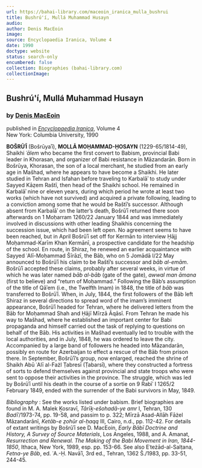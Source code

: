```yaml
---
url: https://bahai-library.com/maceoin_iranica_mulla_bushrui
title: Bushrú'í, Mullá Muhammad Husayn
audio: 
author: Denis MacEoin
image: 
source: Encyclopaedia Iranica, Volume 4
date: 1990
doctype: website
status: search-only
encumbered: false
collection: Biographies (bahai-library.com)
collectionImage: 
---
```



## Bushrú'í, Mullá Muhammad Husayn

### by [Denis MacEoin](https://bahai-library.com/author/Denis+MacEoin)

published in [_Encyclopaedia Iranica_](https://bahai-library.com/series/Encyclopaedia%20Iranica), Volume 4  
New York: Columbia University, 1990


**BOŠRŪʾĪ** (Bošrūyaʾī), **MOLLĀ MOḤAMMAD­-ḤOSAYN** (1229-65/1814-49), Shaikhi _ʿālem_ who became the first convert to Babism, provincial Babi leader in Khorasan, and organizer of Babi resistance in Māzandarān. Born in Bošrūya, Khorasan, the son of a local merchant, he studied from an early age in Mašhad, where he appears to have become a Shaikhi. He later studied in Tehran and Isfahan before traveling to Karbalāʾ to study under Sayyed Kāẓem Raštī, then head of the Shaikhi school. He remained in Karbalāʾ nine or eleven years, during which period he wrote at least two works (which have not survived) and acquired a private following, leading to a conviction among some that he would be Raštī’s successor. Although absent from Karbalāʾ on the latter’s death, Bošrūʾī returned there soon afterwards on 1 Moḥarram 1260/22 January 1844 and was immediately involved in discussions with other leading Shaikhis concerning the succession issue, which had been left open. No agreement seems to have been reached, but in April Bošrūʾī set off for Kermān to interview Ḥājj Moḥammad-Karīm Khan Kermānī, a prospective candidate for the headship of the school. En route, in Shiraz, he renewed an earlier acquaintance with Sayyed ʿAlī-Moḥammad Šīrāzī, the Bāb, who on 5 Jomādā I/22 May announced to Bošrūʾī his claim to be Raštī’s successor and _bāb al-emām_. Bošrūʾī accepted these claims, probably after several weeks, in virtue of which he was later named _bāb al-bāb_ (gate of the gate), _awwal man āmana_ (first to believe) and “return of Moḥammad.” Following the Bāb’s assumption of the title of Qāʾem (i.e., the Twelfth Imam) in 1848, the title of _bāb_ was transferred to Bošrūʾī. When, in July, 1844, the first followers of the Bāb left Shiraz in several directions to spread word of the imam’s imminent appearance, Bošrūʾī headed for Tehran, where he delivered letters from the Bāb for Moḥammad Shah and Ḥājī Mīrzā Āqāsī. From Tehran he made his way to Mašhad, where he established an important center for Babi propaganda and himself carried out the task of replying to questions on behalf of the Bāb. His activities in Mašhad eventually led to trouble with the local authorities, and in July, 1848, he was ordered to leave the city. Accompanied by a large band of followers he headed into Māzandarān, pos­sibly en route for Azerbaijan to effect a rescue of the Bāb from prison there. In September, Bošrūʾī’s group, now enlarged, reached the shrine of Shaikh Abū ʿAlī al-Fażl Ṭabresī (Ṭabarsī), where they constructed a fortress of sorts to defend themselves against provincial and state troops who were sent to oppose their activities in the province. The struggle, which was led by Bošrūʾī until his death in the course of a sortie on 9 Rabīʿ I 1265/2 February 1849, ended with the surrender of the Babi survivors in May, 1849.

_Bibliography_ : See the works listed under babism. Brief biographies are found in M. A. Malek Ḵosravī, _Tārīḵ-ešohadā-ye amr_ I, Tehran, 130 _Badīʿ_/1973-74, pp. 19-58, and passim to p. 322; Mīrzā Asad-Allāh Fāżel Māzandarānī, _Ketāb-e ẓohūr al-ḥaqq_ III, Cairo, n.d., pp. 112-42. For details of extant writings by Bošrūʾī see D. MacEoin, _Early Bābī Doctrine and History, A Survey of Source Materials_, Los Angeles, 1988, and A. Amanat, _Resurrection and Renewal. The Making of the Babi Movement in Iran, 1844-1850_, Ithaca, New York, 1989, esp. pp. 153-66. See also Eʿteżād-al-Salṭana, _Fetna-ye Bāb_, ed. ʿA.-Ḥ. Navāʾī, 3rd ed., Tehran, 1362 Š./1983, pp. 33-51, 244-45.